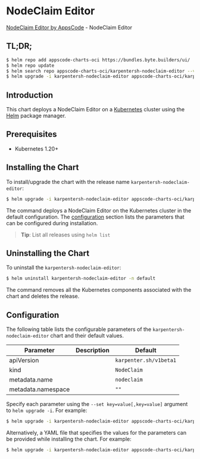 # NodeClaim Editor

[NodeClaim Editor by AppsCode](https://byte.builders) - NodeClaim Editor

## TL;DR;

```bash
$ helm repo add appscode-charts-oci https://bundles.byte.builders/ui/
$ helm repo update
$ helm search repo appscode-charts-oci/karpentersh-nodeclaim-editor --version=v0.4.20
$ helm upgrade -i karpentersh-nodeclaim-editor appscode-charts-oci/karpentersh-nodeclaim-editor -n default --create-namespace --version=v0.4.20
```

## Introduction

This chart deploys a NodeClaim Editor on a [Kubernetes](http://kubernetes.io) cluster using the [Helm](https://helm.sh) package manager.

## Prerequisites

- Kubernetes 1.20+

## Installing the Chart

To install/upgrade the chart with the release name `karpentersh-nodeclaim-editor`:

```bash
$ helm upgrade -i karpentersh-nodeclaim-editor appscode-charts-oci/karpentersh-nodeclaim-editor -n default --create-namespace --version=v0.4.20
```

The command deploys a NodeClaim Editor on the Kubernetes cluster in the default configuration. The [configuration](#configuration) section lists the parameters that can be configured during installation.

> **Tip**: List all releases using `helm list`

## Uninstalling the Chart

To uninstall the `karpentersh-nodeclaim-editor`:

```bash
$ helm uninstall karpentersh-nodeclaim-editor -n default
```

The command removes all the Kubernetes components associated with the chart and deletes the release.

## Configuration

The following table lists the configurable parameters of the `karpentersh-nodeclaim-editor` chart and their default values.

|     Parameter      | Description |              Default              |
|--------------------|-------------|-----------------------------------|
| apiVersion         |             | <code>karpenter.sh/v1beta1</code> |
| kind               |             | <code>NodeClaim</code>            |
| metadata.name      |             | <code>nodeclaim</code>            |
| metadata.namespace |             | <code>""</code>                   |


Specify each parameter using the `--set key=value[,key=value]` argument to `helm upgrade -i`. For example:

```bash
$ helm upgrade -i karpentersh-nodeclaim-editor appscode-charts-oci/karpentersh-nodeclaim-editor -n default --create-namespace --version=v0.4.20 --set apiVersion=karpenter.sh/v1beta1
```

Alternatively, a YAML file that specifies the values for the parameters can be provided while
installing the chart. For example:

```bash
$ helm upgrade -i karpentersh-nodeclaim-editor appscode-charts-oci/karpentersh-nodeclaim-editor -n default --create-namespace --version=v0.4.20 --values values.yaml
```
